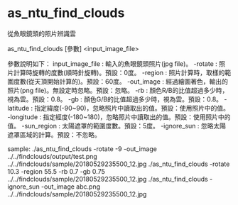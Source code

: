 # as_ntu_find_clouds
從魚眼鏡頭的照片辨識雲

as_ntu_find_clouds [參數] <input_image_file>

參數說明如下：
input_image_file : 輸入的魚眼鏡頭照片(jpg file)。
-rotate : 照片計算時旋轉的度數(順時針旋轉)。預設：0度。
-region : 照片計算時，取樣的範圍度數(從天頂開始計算的)。預設：60度。
-out_image : 經過繪圖著色，輸出的照片(png file)。無設定時忽略。預設：忽略。
-rb : 顏色R/B的比值超過多少時，視為雲。預設：0.8。
-gb : 顏色G/B的比值超過多少時，視為雲。預設：0.8。
-latitude : 指定緯度(-90~90)，忽略照片中讀取出的值。預設：使用照片中的值。
-longitude : 指定經度(-180~180)，忽略照片中讀取出的值。預設：使用照片中的值。
-sun_region : 太陽遮罩的範圍度數。預設：5度。
-ignore_sun : 忽略太陽遮罩區域的計算。預設：不忽略。

sample:
./as_ntu_find_clouds -rotate -9 -out_image ../../findclouds/output/test.png ../../findclouds/sample/20180529235500_12.jpg
./as_ntu_find_clouds -rotate 10.3 -region 55.5 -rb 0.7 -gb 0.75 ../../findclouds/sample/20180529235500_12.jpg
./as_ntu_find_clouds -ignore_sun -out_image abc.png ../../findclouds/sample/20180529235500_12.jpg
